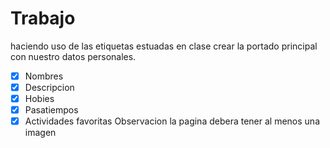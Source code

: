 # Trabajo
 haciendo uso de las etiquetas estuadas en clase
 crear la portado principal con nuestro datos personales.
 - [x] Nombres
 - [x] Descripcion
 - [x] Hobies
 - [x] Pasatiempos
 - [x] Actividades favoritas
Observacion la pagina debera tener al menos una imagen